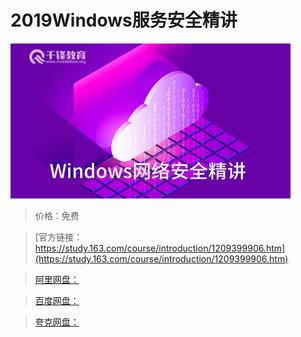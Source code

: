 # 2019Windows服务安全精讲

![img](../../../assets/study163/free/03b69c0eb0cf4ae79febeb6fd2f0fcbb.jpg)

> 价格：免费

> [官方链接：https://study.163.com/course/introduction/1209399906.htm](https://study.163.com/course/introduction/1209399906.htm)

> [阿里网盘：]()

> [百度网盘：]()

> [夸克网盘：]()
